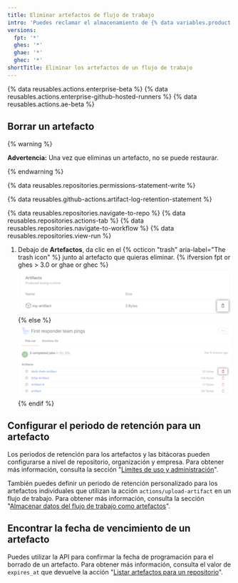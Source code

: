 ```yaml
---
title: Eliminar artefactos de flujo de trabajo
intro: 'Puedes reclamar el almacenamiento de {% data variables.product.prodname_actions %} que se haya utilizado si borras los artefactos antes de que venzan en {% data variables.product.product_name %}.'
versions:
  fpt: '*'
  ghes: '*'
  ghae: '*'
  ghec: '*'
shortTitle: Eliminar los artefactos de un flujo de trabajo
---
```


{% data reusables.actions.enterprise-beta %}
{% data reusables.actions.enterprise-github-hosted-runners %}
{% data reusables.actions.ae-beta %}

## Borrar un artefacto

{% warning %}

**Advertencia:** Una vez que eliminas un artefacto, no se puede restaurar.

{% endwarning %}

{% data reusables.repositories.permissions-statement-write %}

{% data reusables.github-actions.artifact-log-retention-statement %}

{% data reusables.repositories.navigate-to-repo %}
{% data reusables.repositories.actions-tab %}
{% data reusables.repositories.navigate-to-workflow %}
{% data reusables.repositories.view-run %}
1. Debajo de **Artefactos**, da clic en
el {% octicon "trash" aria-label="The trash icon" %} junto al artefacto que quieras eliminar.
    {% ifversion fpt or ghes > 3.0 or ghae or ghec %}
    ![Menú desplegable Delete artifact (Eliminar artefacto)](/assets/images/help/repository/actions-delete-artifact-updated.png)
    {% else %}
    ![Menú desplegable Delete artifact (Eliminar artefacto)](/assets/images/help/repository/actions-delete-artifact.png)
    {% endif %}

## Configurar el periodo de retención para un artefacto

Los periodos de retención para los artefactos y las bitácoras pueden configurarse a nivel de repositorio, organización y empresa. Para obtener más información, consulta la sección "[Límites de uso y administración](/actions/reference/usage-limits-billing-and-administration#artifact-and-log-retention-policy)".

También puedes definir un periodo de retención personalizado para los artefactos individuales que utilizan la acción `actions/upload-artifact` en un flujo de trabajo. Para obtener más información, consulta la sección "[Almacenar datos del flujo de trabajo como artefactos](/actions/guides/storing-workflow-data-as-artifacts#configuring-a-custom-artifact-retention-period)".

## Encontrar la fecha de vencimiento de un artefacto

Puedes utilizar la API para confirmar la fecha de programación para el borrado de un artefacto. Para obtener más información, consulta el valor de `expires_at` que devuelve la acción "[Listar artefactos para un repositorio](/rest/reference/actions#artifacts)".
